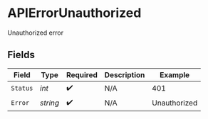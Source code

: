 # APIErrorUnauthorized

Unauthorized error


## Fields

| Field              | Type               | Required           | Description        | Example            |
| ------------------ | ------------------ | ------------------ | ------------------ | ------------------ |
| `Status`           | *int*              | :heavy_check_mark: | N/A                | 401                |
| `Error`            | *string*           | :heavy_check_mark: | N/A                | Unauthorized       |